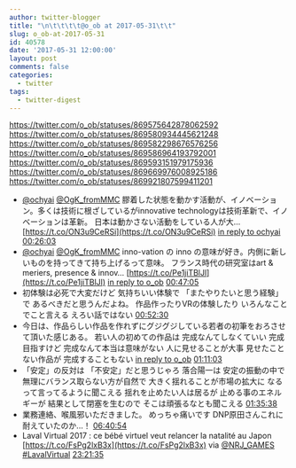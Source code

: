 ```yaml
---
author: twitter-blogger
title: "\n\t\t\t\t@o_ob at 2017-05-31\t\t"
slug: o_ob-at-2017-05-31
id: 40578
date: '2017-05-31 12:00:00'
layout: post
comments: false
categories:
  - twitter
tags:
  - twitter-digest
---
```


https://twitter.com/o_ob/statuses/869575642878062592 https://twitter.com/o_ob/statuses/869580934445621248 https://twitter.com/o_ob/statuses/869582298676576256 https://twitter.com/o_ob/statuses/869586964193792001 https://twitter.com/o_ob/statuses/869593151979175936 https://twitter.com/o_ob/statuses/869669976008925186 https://twitter.com/o_ob/statuses/869921807599411201  

*   [@ochyai](https://twitter.com/ochyai) [@OgK_fromMMC](https://twitter.com/OgK_fromMMC) 膠着した状態を動かす活動が、イノベーション。多くは技術に根ざしているがinnovative technologyは技術革新で、イノベーションは革新。 日本は動かさない活動をしている人が大… [https://t.co/ON3u9CeRSi](https://t.co/ON3u9CeRSi) [in reply to ochyai](https://twitter.com/ochyai/statuses/869526860450775041) [00:26:03](https://twitter.com/o_ob/statuses/869575642878062592)
*   [@ochyai](https://twitter.com/ochyai) [@OgK_fromMMC](https://twitter.com/OgK_fromMMC) inno-vation の inno の意味が好き。内側に新しいものを持ってきて持ち上げるって意味。 フランス時代の研究室はart & meriers, presence & innov… [https://t.co/Pe1jiTBlJl](https://t.co/Pe1jiTBlJl) [in reply to o_ob](https://twitter.com/o_ob/statuses/869575642878062592) [00:47:05](https://twitter.com/o_ob/statuses/869580934445621248)
*   初体験は必死で大変だけど 気持ちいい体験で 「またやりたいと思う経験」で あるべきだと思うんだよね。 作品作ったりVRの体験したり いろんなことでこと言える えろい話ではない [00:52:30](https://twitter.com/o_ob/statuses/869582298676576256)
*   今日は、作品らしい作品を作れずにグジグジしている若者の初筆をおろさせて頂いた感じある。 若い人の初めての作品は 完成なんてしなくていい 完成目指すけど 完成なんて本当は意味がない 人に見せることが大事 見せたことない作品が 完成することもない [in reply to o_ob](https://twitter.com/o_ob/statuses/869582298676576256) [01:11:03](https://twitter.com/o_ob/statuses/869586964193792001)
*   「安定」の反対は 「不安定」だと思うじゃろ 落合陽一は 安定の振動の中で 無理にバランス取らない方が自然で 大きく揺れることが市場の拡大に なるって言ってるように聞こえる 揺れを止めたい人は居るが 止める事のエネルギーが 結果として閉塞を生むので そこは頑張るなとも聞こえる [01:35:38](https://twitter.com/o_ob/statuses/869593151979175936)
*   業務連絡、喉風邪いただきました。 めっちゃ痛いです DNP原田さんこれに耐えていたのか...！ [06:40:54](https://twitter.com/o_ob/statuses/869669976008925186)
*   Laval Virtual 2017 : ce bébé virtuel veut relancer la natalité au Japon [https://t.co/FsPg2lxB3x](https://t.co/FsPg2lxB3x) via [@NRJ_GAMES](https://twitter.com/NRJ_GAMES) [#LavalVirtual](https://twitter.com/search?q=%23LavalVirtual&src=hash) [23:21:35](https://twitter.com/o_ob/statuses/869921807599411201)